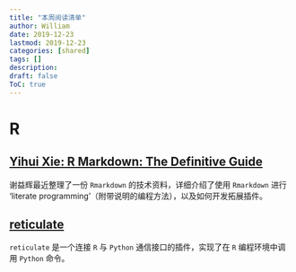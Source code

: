 ```yaml
---
title: "本周阅读清单"
author: William
date: 2019-12-23
lastmod: 2019-12-23
categories: [shared]
tags: []
description: 
draft: false
ToC: true
---
```


# R

## [Yihui Xie: R Markdown: The Definitive Guide](https://bookdown.org/yihui/rmarkdown/)

谢益辉最近整理了一份 `Rmarkdown` 的技术资料，详细介绍了使用 `Rmarkdown` 进行 ‘literate programming’（附带说明的编程方法），以及如何开发拓展插件。

## [reticulate](https://blog.rstudio.com/2019/12/20/reticulate-1-14/)

`reticulate` 是一个连接 `R` 与 `Python` 通信接口的插件，实现了在 `R` 编程环境中调用 `Python` 命令。

## 